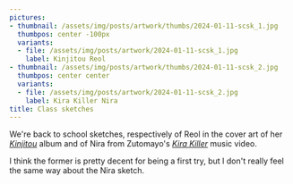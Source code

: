 ```yaml
---
pictures:
- thumbnail: /assets/img/posts/artwork/thumbs/2024-01-11-scsk_1.jpg
  thumbpos: center -100px
  variants:
  - file: /assets/img/posts/artwork/2024-01-11-scsk_1.jpg
    label: Kinjitou Reol
- thumbnail: /assets/img/posts/artwork/thumbs/2024-01-11-scsk_2.jpg
  thumbpos: center center
  variants:
  - file: /assets/img/posts/artwork/2024-01-11-scsk_2.jpg
    label: Kira Killer Nira
title: Class sketches
---
```

We're back to school sketches, respectively of Reol in the cover art of her [*Kinjitou*](https://www.youtube.com/playlist?list=OLAK5uy_n51EPZ-PLUAhLIMyYn_8a1i4j7ZSn1Quk) album and of Nira from Zutomayo's [*Kira Killer*](https://www.youtube.com/watch?v=e5LaKxJVeVI) music video.

I think the former is pretty decent for being a first try, but I don't really feel the same way about the Nira sketch.
